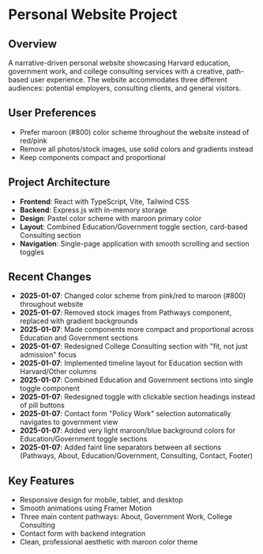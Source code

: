 # Personal Website Project

## Overview
A narrative-driven personal website showcasing Harvard education, government work, and college consulting services with a creative, path-based user experience. The website accommodates three different audiences: potential employers, consulting clients, and general visitors.

## User Preferences
- Prefer maroon (#800) color scheme throughout the website instead of red/pink
- Remove all photos/stock images, use solid colors and gradients instead
- Keep components compact and proportional

## Project Architecture
- **Frontend**: React with TypeScript, Vite, Tailwind CSS
- **Backend**: Express.js with in-memory storage
- **Design**: Pastel color scheme with maroon primary color
- **Layout**: Combined Education/Government toggle section, card-based Consulting section
- **Navigation**: Single-page application with smooth scrolling and section toggles

## Recent Changes
- **2025-01-07**: Changed color scheme from pink/red to maroon (#800) throughout website
- **2025-01-07**: Removed stock images from Pathways component, replaced with gradient backgrounds  
- **2025-01-07**: Made components more compact and proportional across Education and Government sections
- **2025-01-07**: Redesigned College Consulting section with "fit, not just admission" focus
- **2025-01-07**: Implemented timeline layout for Education section with Harvard/Other columns
- **2025-01-07**: Combined Education and Government sections into single toggle component
- **2025-01-07**: Redesigned toggle with clickable section headings instead of pill buttons
- **2025-01-07**: Contact form "Policy Work" selection automatically navigates to government view
- **2025-01-07**: Added very light maroon/blue background colors for Education/Government toggle sections
- **2025-01-07**: Added faint line separators between all sections (Pathways, About, Education/Government, Consulting, Contact, Footer)

## Key Features
- Responsive design for mobile, tablet, and desktop
- Smooth animations using Framer Motion
- Three main content pathways: About, Government Work, College Consulting
- Contact form with backend integration
- Clean, professional aesthetic with maroon color theme